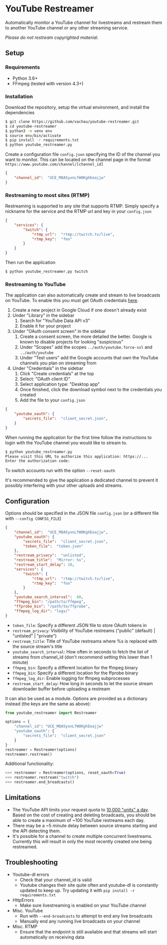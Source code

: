 # YouTube Restreamer

Automatically monitor a YouTube channel for livestreams and restream them to another YouTube channel or any other streaming service.

*Please do not restream copyrighted material.*

## Setup

### Requirements

 - Python 3.6+
 - FFmpeg (tested with version 4.3+)

### Installation
Download the repository, setup the virtual environment, and install the dependencies
```bash
$ git clone https://github.com/vachau/youtube-restreamer.git
$ cd youtube-restreamer
$ python3 -m venv env
$ source env/bin/activate
$ pip install -r requirements.txt
$ python youtube_restreamer.py
```
Create a configuration file `config.json` specifying the ID of the channel you want to monitor. This can be located on the channel page in the format `https://www.youtube.com/channel/[channel_id]`

```json
{
	"channel_id":  "UCE_M8A5yxnLfW0KghEeajjw"
}
```

### Restreaming to most sites (RTMP)

Restreaming is supported to any site that supports RTMP. Simply specify a nickname for the service and the RTMP url and key in your `config.json`

```json
{
	"services": {
		"twitch": {
			"rtmp_url":  "rtmp://twitch.tv/live",
			"rtmp_key":  "foo"
		}
	}
}
```
Then run the application
```bash
$ python youtube_restreamer.py twitch
```

### Restreaming to YouTube

The application can also automatically create and stream to live broadcasts on YouTube. To enable this you must get OAuth credentials [here](https://console.cloud.google.com/apis/credentials).

1. Create a new project in Google Cloud if one doesn't already exist
2. Under "Library" in the sidebar
	1. Search for "YouTube Data API v3"
	2. Enable it for your project
3. Under "OAuth consent screen" in the sidebar
	1.  Create a consent screen, the more detailed the better. Google is known to disable projects for looking "suspicious"
	2. Under "Scopes" add the scopes `../auth/youtube.force-ssl` and `../auth/youtube`
	3. Under "Test users" add the Google accounts that own the YouTube channels you plan on streaming from
4. Under "Credentials" in the sidebar
	1. Click "Create credentials" at the top
	2. Select: "OAuth client ID"
	3. Select application type: "Desktop app"
	4. Once finished, click the download symbol next to the credentials you created
	5. Add the file to your `config.json`
```json
{
	"youtube_oauth": {
		"secrets_file":  "client_secret.json",
	}
}
```
When running the application for the first time follow the instructions to login with the YouTube channel you would like to stream to.
```bash
$ python youtube_restreamer.py
Please visit this URL to authorize this application: https://...
Enter the authorization code:
```
To switch accounts run with the option `--reset-oauth`

It's recommended to give the application a dedicated channel to prevent it possibly interfering with your other  uploads and streams. 

## Configuration

Options should be specified in the JSON file `config.json` (or a different file with `--config CONFIG_FILE`)

```json
{
	"channel_id":  "UCE_M8A5yxnLfW0KghEeajjw",
	"youtube_oauth": {
		"secrets_file":  "client_secret.json",
		"token_file":  "token.json"
	},
	"restream_privacy":  "unlisted",
	"restream_title":  "Mirror: %s", 
    "restream_start_delay": 10,
	"services": {
		"twitch": {
			"rtmp_url":  "rtmp://twitch.tv/live",
			"rtmp_key":  "foo"
		}
	},
	"youtube_search_interval":  60,
	"ffmpeg_bin": "/path/to/ffmpeg",
	"ffprobe_bin": "/path/to/ffprobe",
	"ffmpeg_log_dir": "logs/"
}
```

- `token_file`: Specify a different JSON file to store OAuth tokens in
- `restream_privacy`: Visibility of YouTube restreams ("public" (default) | "unlisted" | "private")
- `restream_title`: Title of YouTube restreams where %s is replaced with the source stream's title
- `youtube_search_interval`: How often in seconds to fetch the list of streams from channel_id (don't recommend setting this lower than 1 minute)
- `ffmpeg_bin`: Specify a different location for the ffmpeg binary
- `ffmpeg_bin`: Specify a different location for the ffprobe binary
- `ffmpeg_log_dir`: Enable logging for ffmpeg subprocesses
- `restream_start_delay`: How long in seconds to let the source stream downloader buffer before uploading a restream

It can also be used as a module. Options are provided as a dictionary instead (the keys are the same as above):
```py
from youtube_restreamer import Restreamer

options = {
	"channel_id": "UCE_M8A5yxnLfW0KghEeajjw"
	"youtube_oauth": {
		"secrets_file":  "client_secret.json"
	}
}
restreamer = Restreamer(options)
restreamer.restream()
```
Additional functionality:
```py
>>> restreamer = Restreamer(options, reset_oauth=True)
>>> restreamer.restream("twitch")
>>> restreamer.end_broadcasts()
```

## Limitations

 - The YouTube API limits your request quota to [10,000 "units" a day](https://developers.google.com/youtube/v3/getting-started#quota). Based on the cost of creating and deleting broadcasts, you should be able to create a maximum of  ~100 YouTube restreams each day.
 - There may be a ~5 minute delay between source streams starting and the API detecting them.
 - It's possible for a channel to create multiple concurrent livestreams. Currently this will result in only the most recently created one being restreamed.

## Troubleshooting

 - Youtube-dl errors
	 - Check that your channel_id is valid
	 - Youtube changes their site quite often and youtube-dl is constantly updated to keep up. Try updating it with `pip install -r requirements.txt`
- HttpErrors
	- Make sure livestreaming is enabled on your YouTube channel
- Misc. YouTube
	- Run with `--end-broadcasts` to attempt to end any live broadcasts 
	- Manually end any running live broadcasts on your channel
- Misc. RTMP
	- Ensure that the endpoint is still available and that streams will start automatically on receiving data

